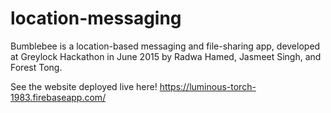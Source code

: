 # location-messaging
Bumblebee is a location-based messaging and file-sharing app, developed at Greylock Hackathon in June 2015 by Radwa Hamed, Jasmeet Singh, and Forest Tong.

See the website deployed live here!
https://luminous-torch-1983.firebaseapp.com/
